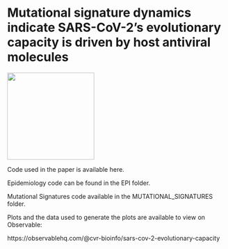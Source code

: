 # Mutational signature dynamics indicate SARS-CoV-2’s evolutionary capacity is driven by host antiviral molecules

<img src="https://journals.plos.org/ploscompbiol/article/figure/image?size=large&id=10.1371/journal.pcbi.1011795.g003" width="200" />

<p>Code used in the paper is available here.</p>
<p>Epidemiology code can be found in the EPI folder.</p>
<p>Mutational Signatures code available in the MUTATIONAL_SIGNATURES folder.</p>
<p>Plots and the data used to generate the plots are available to view on Observable: </p>
<p> 
   https://observablehq.com/@cvr-bioinfo/sars-cov-2-evolutionary-capacity
</p>
